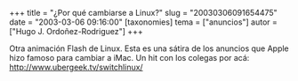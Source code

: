 +++
title = "¿Por qué cambiarse a Linux?"
slug = "20030306091654475"
date = "2003-03-06 09:16:00"
[taxonomies]
tema = ["anuncios"]
autor = ["Hugo J. Ordoñez-Rodriguez"]
+++

Otra animación Flash de Linux. Esta es una sátira de los anuncios que
Apple hizo famoso para cambiar a iMac. Un hit con los colegas por acá:
<http://www.ubergeek.tv/switchlinux/>

